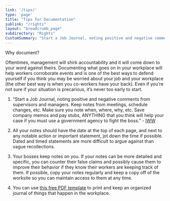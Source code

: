 ```yaml
---
link: '/tips/'
type: 'page'
title: "Tips for Documentation"
sublink: "/rights"
layout: "breadcrumb_page"
subdirectory: "Rights"
CustomSummary: "Start a Job Journal, noting positive and negative comments from supervisors and managers."
---
```


Why document?

 Oftentimes, management will shirk accountability and it will come down to your word against theirs. Documenting what goes on in your workplace will help workers corroborate events and is one of the best ways to defend yourself if you think you may be worried about your job and your workplace (the other best way is when you co-workers have your back). Even if you’re not sure if your situation is precarious, it’s never too early to start. 

1. “Start a Job Journal, noting positive and negative comments from supervisors and managers. Keep notes from meetings, schedule changes, etc. Make sure you note when, where, why, etc. Save company memos and pay stubs, ANYTHING that you think will help your case if you must use a government agency to fight the boss.” - [IWW](https://www.iww.org/organize)

2. All your notes should have the date at the top of each page, and next to any notable action or important statement, jot down the time if possible. Dated and timed statements are more difficult to argue against than vague recollections.

3. Your bosses keep notes on you. If your notes can be more detailed and specific, you can counter their false claims and possibly cause them to improve their behavior if they know their workers are keeping track of them. If possible, copy your notes regularly and keep a copy off of the worksite so you can maintain access to them at any time.

4. You can use [this free PDF template](https://www.iww.org/PDF/Organize/JobJournal.pdf) to print and keep an organized journal of things that happen in the workplace.
